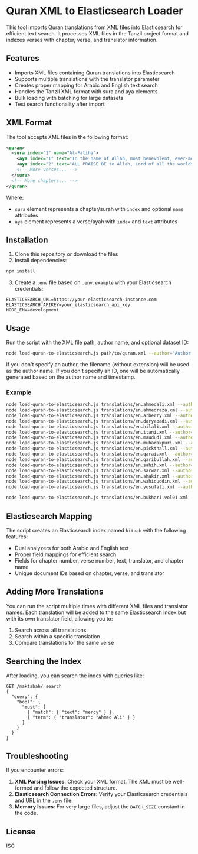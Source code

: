 # Quran XML to Elasticsearch Loader

This tool imports Quran translations from XML files into Elasticsearch for efficient text search. It processes XML files in the Tanzil project format and indexes verses with chapter, verse, and translator information.

## Features

- Imports XML files containing Quran translations into Elasticsearch
- Supports multiple translations with the translator parameter
- Creates proper mapping for Arabic and English text search
- Handles the Tanzil XML format with sura and aya elements
- Bulk loading with batching for large datasets
- Test search functionality after import

## XML Format

The tool accepts XML files in the following format:

```xml
<quran>
  <sura index="1" name="Al-Fatiha">
    <aya index="1" text="In the name of Allah, most benevolent, ever-merciful."/>
    <aya index="2" text="ALL PRAISE BE to Allah, Lord of all the worlds,"/>
    <!-- More verses... -->
  </sura>
  <!-- More chapters... -->
</quran>
```

Where:
- `sura` element represents a chapter/surah with `index` and optional `name` attributes
- `aya` element represents a verse/ayah with `index` and `text` attributes

## Installation

1. Clone this repository or download the files
2. Install dependencies:

```bash
npm install
```

3. Create a `.env` file based on `.env.example` with your Elasticsearch credentials:

```
ELASTICSEARCH_URL=https://your-elasticsearch-instance.com
ELASTICSEARCH_APIKEY=your_elasticsearch_api_key
NODE_ENV=development
```

## Usage

Run the script with the XML file path, author name, and optional dataset ID:

```bash
node load-quran-to-elasticsearch.js path/to/quran.xml --author="Author Name" --id="unique-identifier"
```

If you don't specify an author, the filename (without extension) will be used as the author name.
If you don't specify an ID, one will be automatically generated based on the author name and timestamp.

### Example

```bash
node load-quran-to-elasticsearch.js translations/en.ahmedali.xml --author="Ahmed Ali" --id="en.ahmedali" --title="quran"
node load-quran-to-elasticsearch.js translations/en.ahmedraza.xml --author="Ahmed Raza Khan" --id="en.ahmedraza" --title="quran"
node load-quran-to-elasticsearch.js translations/en.arberry.xml --author="Arberry" --id="en.arberry" --title="quran"
node load-quran-to-elasticsearch.js translations/en.daryabadi.xml --author="Daryabadi" --id="en.daryabadi" --title="quran"
node load-quran-to-elasticsearch.js translations/en.hilali.xml --author="Hilali & Khan" --id="en.hilali" --title="quran"
node load-quran-to-elasticsearch.js translations/en.itani.xml --author="Itani" --id="en.itani" --title="quran"
node load-quran-to-elasticsearch.js translations/en.maududi.xml --author="Maududi" --id="en.maududi" --title="quran"
node load-quran-to-elasticsearch.js translations/en.mubarakpuri.xml --author="Mubarakpuri" --id="en.mubarakpuri" --title="quran"
node load-quran-to-elasticsearch.js translations/en.pickthall.xml --author="Pickthall" --id="en.pickthall" --title="quran"
node load-quran-to-elasticsearch.js translations/en.qarai.xml --author="Qarai" --id="en.qarai" --title="quran"
node load-quran-to-elasticsearch.js translations/en.qaribullah.xml --author="Qaribullah & Darwish" --id="en.qaribullah" --title="quran"
node load-quran-to-elasticsearch.js translations/en.sahih.xml --author="Saheeh International" --id="en.sahih" --title="quran"
node load-quran-to-elasticsearch.js translations/en.sarwar.xml --author="Sarwar" --id="en.sarwar" --title="quran"
node load-quran-to-elasticsearch.js translations/en.shakir.xml --author="Shakir" --id="en.shakir" --title="quran"
node load-quran-to-elasticsearch.js translations/en.wahiduddin.xml --author="Wahiduddin Khan" --id="en.wahiduddin" --title="quran"
node load-quran-to-elasticsearch.js translations/en.yusufali.xml --author="Yusuf Ali" --id="en.yusufali" --title="quran"

node load-quran-to-elasticsearch.js translations/en.bukhari.vol01.xml --author="Dr. Muhammad Muhsin" --id="en.bukhari.vol01" --title="bukhari"
```

## Elasticsearch Mapping

The script creates an Elasticsearch index named `kitaab` with the following features:

- Dual analyzers for both Arabic and English text
- Proper field mappings for efficient search
- Fields for chapter number, verse number, text, translator, and chapter name
- Unique document IDs based on chapter, verse, and translator

## Adding More Translations

You can run the script multiple times with different XML files and translator names. Each translation will be added to the same Elasticsearch index but with its own translator field, allowing you to:

1. Search across all translations
2. Search within a specific translation
3. Compare translations for the same verse

## Searching the Index

After loading, you can search the index with queries like:

```
GET /maktabah/_search
{
  "query": {
    "bool": {
      "must": [
        { "match": { "text": "mercy" } },
        { "term": { "translator": "Ahmed Ali" } }
      ]
    }
  }
}
```

## Troubleshooting

If you encounter errors:

1. **XML Parsing Issues**: Check your XML format. The XML must be well-formed and follow the expected structure.
2. **Elasticsearch Connection Errors**: Verify your Elasticsearch credentials and URL in the `.env` file.
3. **Memory Issues**: For very large files, adjust the `BATCH_SIZE` constant in the code.

## License

ISC
